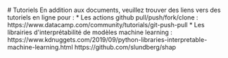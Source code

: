 
<br/> 
# Tutoriels
En addition aux documents, veuillez trouver des liens vers des tutoriels en ligne pour :
* Les actions github pull/push/fork/clone :<br/> 
https://www.datacamp.com/community/tutorials/git-push-pull
* Les librairies d'interprétabilité de modèles machine learning : <br/> 
https://www.kdnuggets.com/2019/09/python-libraries-interpretable-machine-learning.html
https://github.com/slundberg/shap